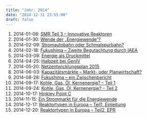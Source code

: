 ```yaml
---
title: "Jahr: 2014"
date: "2014-12-31 23:55:00"
draft: false
---
```


1. 2014-01-06: [SMR Teil 3 – Innovative Reaktoren](../2014-01-06-smr-teil-3-innovative-reaktoren)
2. 2014-01-30: [Wende der „Energiewende“?](../2014-01-30-wende-der-energiewende)
3. 2014-02-09: [Stromautobahn oder Schmalspurbahn?](../2014-02-09-stromautobahn-oder-schmalspurbahn)
4. 2014-02-18: [Fukushima – Zweite Begutachtung durch IAEA](../2014-02-18-fukushima-zweite-begutachtung-durch-iaea)
5. 2014-03-09: [Energie als Druckmittel](../2014-03-09-energie-als-druckmittel)
6. 2014-04-25: [Halbzeit bei GenIV](../2014-04-25-halbzeit-bei-geniv)
7. 2014-05-20: [Netzentwicklungsplan 2015](../2014-05-20-netzentwicklungsplan-2015)
8. 2014-06-03: [Kapazitätsmärkte – Markt- oder Planwirtschaft?](../2014-06-03-kapazitaetsmaerkte-markt-oder-planwirtschaft)
9. 2014-08-28: [Fukushima – ein Zwischenbericht](../2014-08-28-fukushima-ein-zwischenbericht)
10. 2014-09-17: [Kohle, Gas, Öl, Kernenergie? – Teil 1](../2014-09-17-kohle-gas-oel-kernenergie-teil-1)
11. 2014-09-24: [Kohle, Gas, Öl, Kernenergie? – Teil 2](../2014-09-24-kohle-gas-oel-kernenergie-teil-2)
12. 2014-10-17: [Hinkley Point C](../2014-10-17-hinkley-point-c)
13. 2014-11-15: [Ein Strommarkt für die Energiewende](../2014-11-15-ein-strommarkt-fuer-die-energiewende)
14. 2014-12-17: [Reaktortypen in Europa – Teil1, Einleitung](../2014-12-17-reaktortypen-in-europa-teil1-einleitung)
15. 2014-12-20: [Reaktortypen in Europa – Teil2, EPR](../2014-12-20-reaktortypen-in-europa-teil2-epr)



